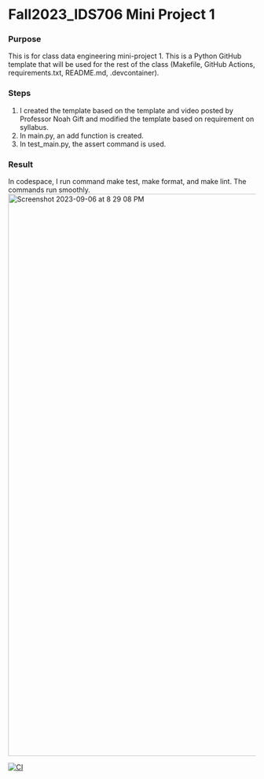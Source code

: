 # Fall2023_IDS706 Mini Project 1
### Purpose
This is for class data engineering mini-project 1. 
This is a Python GitHub template that will be used for the rest of the class (Makefile, GitHub Actions, requirements.txt,
README.md, .devcontainer).

### Steps
1. I created the template based on the template and video posted by Professor Noah Gift and modified the template based on requirement on syllabus.
2. In main.py, an add function is created. 
3. In test_main.py, the assert command is used.

### Result
In codespace, I run command make test, make format, and make lint.
The commands run smoothly.
<img width="1143" alt="Screenshot 2023-09-06 at 8 29 08 PM" src="https://github.com/JiayiZhou36/Fall2023_IDS706/assets/143651921/3e9e891d-a933-4ffb-80c1-cbdcd101d5a9">

[![CI](https://github.com/JiayiZhou36/Fall2023_IDS706/actions/workflows/CI.yml/badge.svg)](https://github.com/JiayiZhou36/Fall2023_IDS706/actions/workflows/CI.yml)

